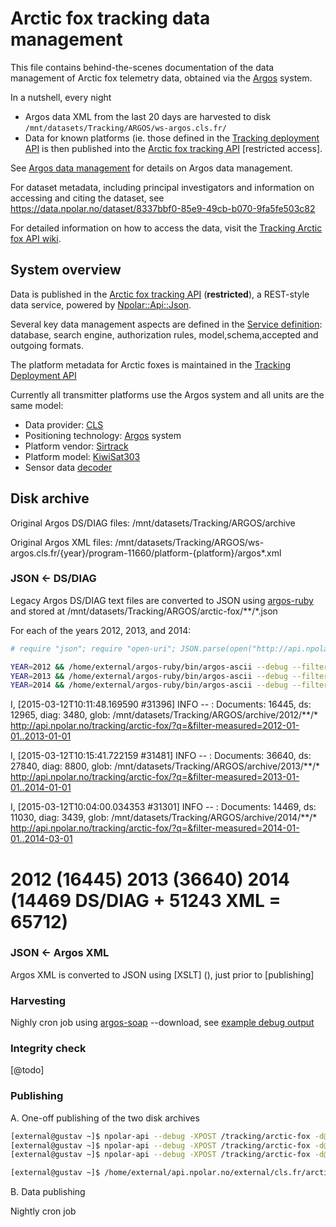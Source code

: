# Arctic fox tracking data management

This file contains behind-the-scenes documentation of the data management of Arctic fox telemetry data,
obtained via the [Argos]() system.

In a nutshell, every night
* Argos data XML from the last 20 days are harvested to disk `/mnt/datasets/Tracking/ARGOS/ws-argos.cls.fr/`
* Data for known platforms (ie. those defined in the [Tracking deployment API](http://api.npolar.no/tracking/deployment/?q=&filter-object=Arctic+fox) is then published into the [Arctic fox tracking API](http://api.npolar.no/tracking/arctic-fox) [restricted access].

See [Argos data management](https://github.com/npolar/api.npolar.no/tree/master/external/cls.fr/README.) for details on Argos data management.

For dataset metadata, including principal investigators and information on accessing and citing the dataset, see https://data.npolar.no/dataset/8337bbf0-85e9-49cb-b070-9fa5fe503c82

For detailed information on how to access the data, visit the [Tracking Arctic fox API wiki](https://github.com/npolar/api.npolar.no/wiki/Arctic-fox-tracking-API).

## System overview

Data is published in the [Arctic fox tracking API](https://api.npolar.no/tracking/arctic-fox/?q=) (**restricted**), a REST-style data service, powered by [Npolar::Api::Json](https://github.com/npolar/api.npolar.no/blob/master/lib/npolar/api/json.rb).

Several key data management aspects are defined in the [Service definition](http://api.npolar.no/service/tracking-arctic-fox-api): database, search engine, authorization rules, model,schema,accepted and outgoing formats.

The platform metadata for Arctic foxes is maintained in the [Tracking Deployment API](http://api.npolar.no/tracking/deployment/?q=&filter-object=Arctic+fox)

Currently all transmitter platforms use the Argos system and all units are the same model: 
* Data provider: [CLS](http://cls.fr)
* Positioning technology: [Argos](http://en.wikipedia.org/wiki/Argos_system) system
* Platform vendor: [Sirtrack](http://sirtrack.com)
* Platform model: [KiwiSat303](http://www.sirtrack.com/images/pdfs/303_K3HVHF.pdf)
* Sensor data [decoder](https://github.com/npolar/argos-ruby/blob/master/lib/argos/kiwisat303_decoder.rb)

## Disk archive

Original Argos DS/DIAG files: /mnt/datasets/Tracking/ARGOS/archive

Original Argos XML files: /mnt/datasets/Tracking/ARGOS/ws-argos.cls.fr/{year}/program-11660/platform-{platform}/argos*.xml

### JSON <- DS/DIAG
Legacy Argos DS/DIAG text files are converted to JSON using [argos-ruby](https://github.com/npolar/argos-ruby) and stored at /mnt/datasets/Tracking/ARGOS/arctic-fox/**/*.json 

For each of the years 2012, 2013, and 2014:
```sh
# require "json"; require "open-uri"; JSON.parse(open("http://api.npolar.no/tracking/deployment/?q=&filter-object=Arctic+fox&fields=platform&format=json&variant=array").read).map {|d| d["platform"].to_s }.sort.uniq 

YEAR=2012 && /home/external/argos-ruby/bin/argos-ascii --debug --filter='lambda {|d| ["113907", "113908", "113909", "113910", "113911", "113912", "113913", "113914", "113915", "131424", "131425", "131426", "131427", "131428"].include? d[:platform].to_s }' /mnt/datasets/Tracking/ARGOS/archive/$YEAR > /mnt/datasets/Tracking/ARGOS/seed/arctic-fox/arctic-fox-$YEAR.json
YEAR=2013 && /home/external/argos-ruby/bin/argos-ascii --debug --filter='lambda {|d| ["113907", "113908", "113909", "113910", "113911", "113912", "113913", "113914", "113915", "131424", "131425", "131426", "131427", "131428"].include? d[:platform].to_s }' /mnt/datasets/Tracking/ARGOS/archive/$YEAR > /mnt/datasets/Tracking/ARGOS/seed/arctic-fox/arctic-fox-$YEAR.json
YEAR=2014 && /home/external/argos-ruby/bin/argos-ascii --debug --filter='lambda {|d| ["113907", "113908", "113909", "113910", "113911", "113912", "113913", "113914", "113915", "131424", "131425", "131426", "131427", "131428"].include? d[:platform].to_s }' /mnt/datasets/Tracking/ARGOS/archive/$YEAR > /mnt/datasets/Tracking/ARGOS/seed/arctic-fox/arctic-fox-$YEAR.json

```

I, [2015-03-12T10:11:48.169590 #31396]  INFO -- : Documents: 16445, ds: 12965, diag: 3480, glob: /mnt/datasets/Tracking/ARGOS/archive/2012/**/*
http://api.npolar.no/tracking/arctic-fox/?q=&filter-measured=2012-01-01..2013-01-01

I, [2015-03-12T10:15:41.722159 #31481]  INFO -- : Documents: 36640, ds: 27840, diag: 8800, glob: /mnt/datasets/Tracking/ARGOS/archive/2013/**/*
http://api.npolar.no/tracking/arctic-fox/?q=&filter-measured=2013-01-01..2014-01-01

I, [2015-03-12T10:04:00.034353 #31301]  INFO -- : Documents: 14469, ds: 11030, diag: 3439, glob: /mnt/datasets/Tracking/ARGOS/archive/2014/**/*
http://api.npolar.no/tracking/arctic-fox/?q=&filter-measured=2014-01-01..2014-03-01


# 2012 (16445) 2013 (36640) 2014 (14469 DS/DIAG + 51243 XML = 65712)


### JSON <- Argos XML

Argos XML is converted to JSON using [XSLT] (), just prior to [publishing]

### Harvesting

Nighly cron job using [argos-soap](https://github.com/npolar/argos-ruby) --download, see [example debug output](https://raw.githubusercontent.com/npolar/api.npolar.no/master/external/cls.fr/arctic-fox/argos-soap-download.md)

### Integrity check

[@todo]

### Publishing

A. One-off publishing of the two disk archives

```sh
[external@gustav ~]$ npolar-api --debug -XPOST /tracking/arctic-fox -d@/mnt/datasets/Tracking/ARGOS/seed/arctic-fox/arctic-fox-2012.json
[external@gustav ~]$ npolar-api --debug -XPOST /tracking/arctic-fox -d@/mnt/datasets/Tracking/ARGOS/seed/arctic-fox/arctic-fox-2013.json
[external@gustav ~]$ npolar-api --debug -XPOST /tracking/arctic-fox -d@/mnt/datasets/Tracking/ARGOS/seed/arctic-fox/arctic-fox-2014.json

[external@gustav ~]$ /home/external/api.npolar.no/external/cls.fr/arctic-fox/bin/npolar-argos-publish-arctic-fox-xml https://api.npolar.no/tracking/arctic-fox "/mnt/datasets/Tracking/ARGOS/ws-argos.cls.fr/*/program-11660/platform-*/argos*.xml"
```

B. Data publishing

Nightly cron job